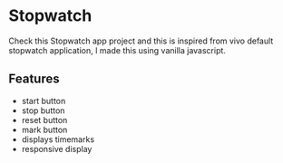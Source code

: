 
# Stopwatch
Check this Stopwatch app project and this is inspired from vivo default stopwatch application, I made this using vanilla javascript.
## Features
- start button
- stop button
- reset button 
- mark button
- displays timemarks
- responsive display
